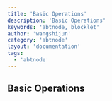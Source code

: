 ```yaml
---
title: 'Basic Operations'
description: 'Basic Operations'
keywords: 'abtnode, blocklet'
author: 'wangshijun'
category: 'abtnode'
layout: 'documentation'
tags:
  - 'abtnode'
---
```


## Basic Operations

[//]: # (TODO: Finish Document)
